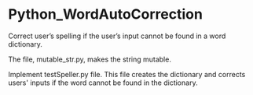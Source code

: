 # Python_WordAutoCorrection
Correct user’s spelling if the user’s input cannot be found in a word dictionary. 

The file, mutable_str.py, makes the string mutable. 

Implement testSpeller.py file. This file creates the dictionary and corrects users' inputs
if the word cannot be found in the dictionary.
